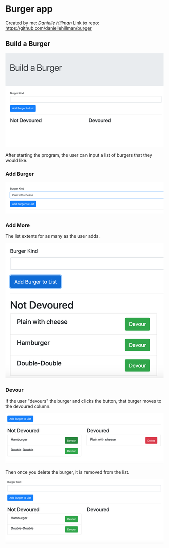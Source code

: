 # Burger app

Created by me: *Danielle Hillman*
Link to repo: https://github.com/daniellehillman/burger

## Build a Burger

![](images/start.png)

After starting the program, the user can input a list of burgers that they would like.

### Add Burger

![](images/add.png)


### Add More

The list extents for as many as the user adds.

![](images/options.png)

### Devour

If the user "devours" the burger and clicks the button, that burger moves to the devoured column.

![](images/all.png)


Then once you delete the burger, it is removed from the list.

![](images/deleted.png)


